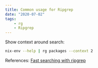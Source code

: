 ```yaml
---
title: Common usage for Ripgrep
date: "2020-07-02"
tags:
    - rg
    - Ripgrep
---
```


Show context around search:
```sh
nix-env --help | rg packages --context 2
```

References:
[Fast searching with ripgrep](https://mariusschulz.com/blog/fast-searching-with-ripgrep)
